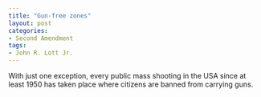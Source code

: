 ```yaml
---
title: "Gun-free zones"
layout: post
categories:
- Second Amendment
tags:
- John R. Lott Jr.
---
```


With just one exception, every public mass shooting in the USA since at least 1950 has taken place where citizens are banned from carrying guns.